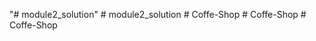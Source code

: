"# module2_solution" 
#   m o d u l e 2 _ s o l u t i o n  
 #   C o f f e - S h o p  
 #   C o f f e - S h o p  
 #   C o f f e - S h o p  
 